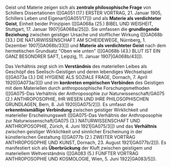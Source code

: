 
Geist und Materie zeigen sich als **zentrale philosophische Frage** von Schillers Dissertationen ([[GA051 (17.) ERSTER VORTRAG, 21. Januar 1905, Schillers Leben und Eigenart|GA051/17]]) und als **Materie als verdichteter Geist**, Einheit beider Prinzipien ([[GA068a (25.) BIBEL UND WEISHEIT, Stuttgart, 17. Januar 1907|GA068a/25]]). Sie umfassen die **grundlegende Beziehung** zwischen geistiger Ursache und stofflicher Wirkung ([[GA068b (33.) DIE NATURWISSENSCHAFT AM SCHEIDEWEGE, Nürnberg, 1. Dezember 1907|GA068b/33]]) und **Materie als verdichteter Geist** nach dem hermetischen Grundsatz "Oben wie unten" ([[GA068b (43.) BLUT IST EIN GANZ BESONDRER SAFT, Leipzig, 11. Januar 1907|GA068b/43]]).

Das Verhältnis zeigt sich im **Verständnis** des materiellen Leibes als Geschöpf des Seelisch-Geistigen und deren lebendiges Wechselspiel ([[GA073a (3.) DIE HYGIENE ALS SOZIALE FRAGE, Dornach, 7. April 1920|GA073a/3]]) und im **konkreten empirischen Verbinden** des Geistigen mit dem Materiellen durch anthroposophische Forschungsmethoden ([[GA075-Das Verhältnis der Anthroposophie zur Naturwissenschaft/GA075 (2.) ANTHROPOSOPHIE, IHR WESEN UND IHRE PHILOSOPHISCHEN GRUNDLAGEN, Bern, 8. Juli 1920|GA075/2]]). Es umfasst die **erkenntnismäßige Verbindung** zwischen geistiger Wirklichkeit und materieller Erscheinungswelt ([[GA075-Das Verhältnis der Anthroposophie zur Naturwissenschaft/GA075 (3.) NATURWISSENSCHAFT UND ANTHROPOSOPHIE, Zürich, 4. Juni 1921|GA075/3]]) und das **Verhältnis** zwischen geistiger Wirklichkeit und sinnlicher Erscheinung in der künstlerischen Gestaltung ([[GA077b (2.) ZWEITER VORTRAG ANTHROPOSOPHIE UND KUNST, Dornach, 23. August 1921|GA077b/2]]). Es manifestiert sich als **Überbrückung** der Kluft zwischen geistigem und materiellem Weltverständnis ([[GA083 (5.) FÜNFTER VORTRAG ANTHROPOSOPHIE UND KOSMOLOGIE, Wien, 5. Juni 1922|GA083/5]]).
